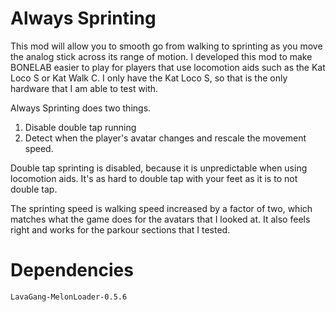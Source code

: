 # Always Sprinting
This mod will allow you to smooth go from walking to sprinting as you move the analog stick across its range of motion. I developed this mod to make BONELAB easier to play for players that use locomotion aids such as the Kat Loco S or Kat Walk C. I only have the Kat Loco S, so that is the only hardware that I am able to test with.

Always Sprinting does two things.
1. Disable double tap running
2. Detect when the player's avatar changes and rescale the movement speed.

Double tap sprinting is disabled, because it is unpredictable when using locomotion aids. It's as hard to double tap with your feet as it is to not double tap.

The sprinting speed is walking speed increased by a factor of two, which matches what the game does for the avatars that I looked at. It also feels right and works for the parkour sections that I tested.

# Dependencies
	LavaGang-MelonLoader-0.5.6
